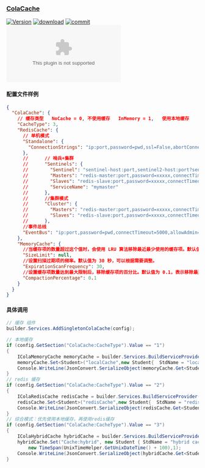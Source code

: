 ﻿### [ColaCache](https://github.com/odinsam/OdinCola/tree/master/Cola.Solution/Cola.CaCache) 

[![Version](https://flat.badgen.net/nuget/v/Cola.ColaCache?label=version)](https://github.com/odinGitGmail/Cola.ColaCache) [![download](https://flat.badgen.net/nuget/dt/Cola.ColaCache)](https://www.nuget.org/packages/Cola.ColaCache) [![commit](https://flat.badgen.net/github/last-commit/odinGitGmail/Cola.ColaCache)](https://flat.badgen.net/github/last-commit/odinGitGmail/Cola.ColaCache) [![Blog](https://flat.badgen.net/static/blog/odinsam.com)](https://odinsam.com)

#### 配置文件样例
```json
{
  "ColaCache": {
    // 缓存类型   NoCache = 0, 不使用缓存   InMemory = 1,   使用本地缓存    Redis = 2,      使用redis缓存   Hybrid = 3      综合模式：优先使用本地缓存，再使用redis缓存
    "CacheType": 3,
    "RedisCache": {
      // 单机模式
      "Standalone": {
        "ConnectionStrings": "ip:port,password=pwd,ssl=False,abortConnect=True"
      },
      //      // 哨兵+集群
      //      "Sentinels": {
      //        "Sentinel": "sentinel-host:port,sentinel2-host:port?sentinel=true&password=xxxxx&db=0&ssl=False&abortConnect=False&connectTimeout=5000&allowAdmin=True",
      //        "Masters": "redis-master:port,password=xxxxx,connectTimeout=5000,allowAdmin=True",
      //        "Slaves": "redis-slave:port,password=xxxxx,connectTimeout=5000,allowAdmin=True",
      //        "ServiceName": "mymaster"
      //      },
      //      //集群模式
      //      "Cluster": {
      //        "Masters": "redis-master:port,password=xxxxx,connectTimeout=5000,allowAdmin=True",
      //        "Slaves": "redis-slave:port,password=xxxxx,connectTimeout=5000,allowAdmin=True"
      //      },
      //事件总线
      "EventBus": "ip:port,password=pwd,connectTimeout=5000,allowAdmin=False,ssl=False,abortConnect=True"
    },
    "MemoryCache": {
      //当缓存项的数量超过这个值时，会使用 LRU 算法移除最近最少使用的缓存项。默认值为 null，表示没有限制
      "SizeLimit": null,
      //设置扫描过期项的频率。默认值为 30 秒，可以根据需要调整。
      "ExpirationScanFrequency": 30,
      //设置缓存项数量达到最大限制后，移除缓存项的百分比。默认值为 0.1，表示移除最近最少使用的 10% 的缓存项。
      "CompactionPercentage": 0.1
    }
  }
}
```

#### 具体调用
```csharp
// 缓存 组件
builder.Services.AddSingletonColaCache(config);

// 本地缓存
if (config.GetSection("ColaCache:CacheType").Value == "1")
{
    IColaMemoryCache memoryCache = builder.Services.BuildServiceProvider().GetService<IColaMemoryCache>()!;
    memoryCache.Set<Student>("localCache",new Student{  StdName = "local cache", StdId = 20 },new TimeSpan(UnixTimeHelper.GetUnixDateTime() + 100));
    Console.WriteLine(JsonConvert.SerializeObject(memoryCache.Get<Student>("localCache")));
}
// redis 缓存
if (config.GetSection("ColaCache:CacheType").Value == "2")
{
    IColaRedisCache redisCache = builder.Services.BuildServiceProvider().GetService<IColaRedisCache>()!;
    redisCache.Set<Student>("redisCache",new Student{  StdName = "redis cache", StdId = 20 },new TimeSpan(UnixTimeHelper.GetUnixDateTime() + 100));
    Console.WriteLine(JsonConvert.SerializeObject(redisCache.Get<Student>("redisCache")));
}
// 综合模式：优先使用本地缓存，再使用redis缓存
if (config.GetSection("ColaCache:CacheType").Value == "3")
{
    IColaHybridCache hybridCache = builder.Services.BuildServiceProvider().GetService<IColaHybridCache>()!;
    hybridCache.Set("Cache:hybrid", new Student { StdName = "hybrid cache", StdId = 20 },
        new TimeSpan(UnixTimeHelper.GetUnixDateTime() + 100),1);
    Console.WriteLine(JsonConvert.SerializeObject(hybridCache.Get<Student>("Cache:hybridCache")));
}
```
